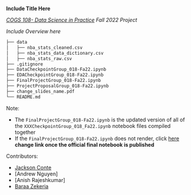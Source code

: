 <!---This is your group repo for your final project for COGS108.

This repository is private, and is only visible to the course instructors and your group mates; it is not visible to anyone else.

Template notebooks for each component are provided. Only work on the notebook prior to its due date. After each submission is due, move onto the next notebook (For example, after the proposal is due, start working in the Data Checkpoint notebook). 

This repository will be frozen on the final project due date. No further changes can be made after that time.

Your project proposal and final project will be graded based solely on the corresponding project notebooks in this repository.

Template Jupyter notebooks have been included, with your group number replacing the XXX in the following file names. For each due date, make sure you have a notebook present in this repository by each due date with the following name (where XXX is replaced by your group number):

- `ProjectProposal_groupXXX.ipynb`
- `DataCheckpoint_groupXXX.ipynb`
- `EDACheckpoint_groupXXX.ipynb`
- `FinalProject_groupXXX.ipynb`

This is *your* repo. You are free to manage the repo as you see fit, edit this README, add data files, add scripts, etc. So long as there are the four files above on due dates with the required information, the rest is up to you all. 

Also, you are free and encouraged to share this project after the course and to add it to your portfolio. Just be sure to fork it to your GitHub at the end of the quarter!-->

**Include Title Here**

*[COGS 108- Data Science in Practice](https://github.com/COGS108) Fall 2022 Project*

*Include Overview here*

```bash
├── data
│   ├── nba_stats_cleaned.csv
│   ├── nba_stats_data_dictionary.csv
│   ├── nba_stats_raw.csv
├── .gitignore
├── DataCheckpointGroup_018-Fa22.ipynb
├── EDACheckpointGroup_018-Fa22.ipynb
├── FinalProjectGroup_018-Fa22.ipynb
├── ProjectProposalGroup_018-Fa22.ipynb
├── change_slides_name.pdf
└── README.md
```

Note:
  - The ```FinalProjectGroup_018-Fa22.ipynb``` is the updated version of all of the ```XXXCheckpointGroup_018_Fa22.ipynb``` notebook files compiled together
  - If the ```FinalProjectGroup_018-Fa22.ipynb``` does not render, click [here](https://nbviewer.org)
 **change link once the official final notebook is published**

Contributors: 
  - [Jackson Conte](https://github.com/jacksonconte)
  - [Andrew Nguyen]
  - [Anish Rajeshkumar]
  - [Baraa Zekeria](https://github.com/bzekeria)
